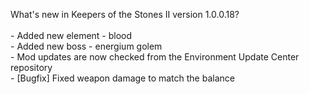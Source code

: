 What's new in Keepers of the Stones II version 1.0.0.18?<br />
<br />- Added new element - blood
<br />- Added new boss - energium golem
<br />- Mod updates are now checked from the Environment Update Center repository
<br />- [Bugfix] Fixed weapon damage to match the balance